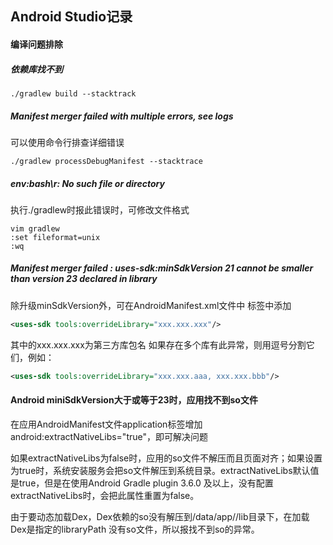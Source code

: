 ## Android Studio记录


#### 编译问题排除

##### 依赖库找不到
```Shell
./gradlew build --stacktrack
```

##### Manifest merger failed with multiple errors, see logs
可以使用命令行排查详细错误
```Shell
./gradlew processDebugManifest --stacktrace
```

##### env:bash\r: No such file or directory
执行./gradlew时报此错误时，可修改文件格式
```Shell
vim gradlew
:set fileformat=unix
:wq
```

##### Manifest merger failed : uses-sdk:minSdkVersion 21 cannot be smaller than version 23 declared in library
除升级minSdkVersion外，可在AndroidManifest.xml文件中 标签中添加
```Xml
<uses-sdk tools:overrideLibrary="xxx.xxx.xxx"/>
```
其中的xxx.xxx.xxx为第三方库包名
如果存在多个库有此异常，则用逗号分割它们，例如：
```Xml
<uses-sdk tools:overrideLibrary="xxx.xxx.aaa, xxx.xxx.bbb"/>
```
#### Android miniSdkVersion大于或等于23时，应用找不到so文件

在应用AndroidManifest文件application标签增加android:extractNativeLibs="true"，即可解决问题

如果extractNativeLibs为false时，应用的so文件不解压而且页面对齐；如果设置为true时，系统安装服务会把so文件解压到系统目录。extractNativeLibs默认值是true，但是在使用Android Gradle plugin 3.6.0 及以上，没有配置extractNativeLibs时，会把此属性重置为false。

由于要动态加载Dex，Dex依赖的so没有解压到/data/app/<packagename>/lib目录下，在加载Dex是指定的libraryPath 没有so文件，所以报找不到so的异常。